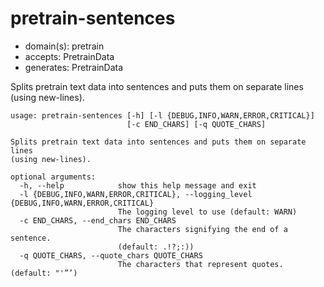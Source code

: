# pretrain-sentences

* domain(s): pretrain
* accepts: PretrainData
* generates: PretrainData

Splits pretrain text data into sentences and puts them on separate lines (using new-lines).

```
usage: pretrain-sentences [-h] [-l {DEBUG,INFO,WARN,ERROR,CRITICAL}]
                          [-c END_CHARS] [-q QUOTE_CHARS]

Splits pretrain text data into sentences and puts them on separate lines
(using new-lines).

optional arguments:
  -h, --help            show this help message and exit
  -l {DEBUG,INFO,WARN,ERROR,CRITICAL}, --logging_level {DEBUG,INFO,WARN,ERROR,CRITICAL}
                        The logging level to use (default: WARN)
  -c END_CHARS, --end_chars END_CHARS
                        The characters signifying the end of a sentence.
                        (default: .!?;:))
  -q QUOTE_CHARS, --quote_chars QUOTE_CHARS
                        The characters that represent quotes. (default: "'”’)
```
